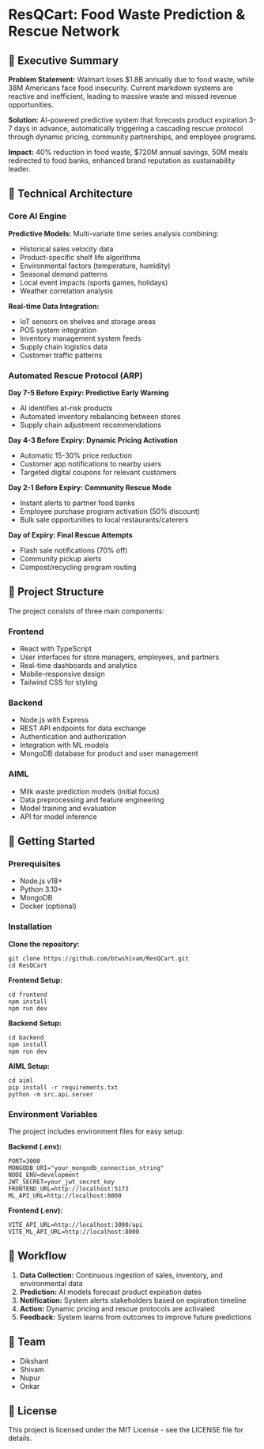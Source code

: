 # ResQCart: Food Waste Prediction & Rescue Network

## 🎯 Executive Summary

**Problem Statement:** Walmart loses $1.8B annually due to food waste, while 38M Americans face food insecurity. Current markdown systems are reactive and inefficient, leading to massive waste and missed revenue opportunities.

**Solution:** AI-powered predictive system that forecasts product expiration 3-7 days in advance, automatically triggering a cascading rescue protocol through dynamic pricing, community partnerships, and employee programs.

**Impact:** 40% reduction in food waste, $720M annual savings, 50M meals redirected to food banks, enhanced brand reputation as sustainability leader.

## 🧠 Technical Architecture

### Core AI Engine

**Predictive Models:** Multi-variate time series analysis combining:
- Historical sales velocity data
- Product-specific shelf life algorithms
- Environmental factors (temperature, humidity)
- Seasonal demand patterns
- Local event impacts (sports games, holidays)
- Weather correlation analysis

**Real-time Data Integration:**
- IoT sensors on shelves and storage areas
- POS system integration
- Inventory management system feeds
- Supply chain logistics data
- Customer traffic patterns

### Automated Rescue Protocol (ARP)

**Day 7-5 Before Expiry: Predictive Early Warning**
- AI identifies at-risk products
- Automated inventory rebalancing between stores
- Supply chain adjustment recommendations

**Day 4-3 Before Expiry: Dynamic Pricing Activation**
- Automatic 15-30% price reduction
- Customer app notifications to nearby users
- Targeted digital coupons for relevant customers

**Day 2-1 Before Expiry: Community Rescue Mode**
- Instant alerts to partner food banks
- Employee purchase program activation (50% discount)
- Bulk sale opportunities to local restaurants/caterers

**Day of Expiry: Final Rescue Attempts**
- Flash sale notifications (70% off)
- Community pickup alerts
- Compost/recycling program routing

## 📁 Project Structure

The project consists of three main components:

### Frontend
- React with TypeScript
- User interfaces for store managers, employees, and partners
- Real-time dashboards and analytics
- Mobile-responsive design
- Tailwind CSS for styling

### Backend
- Node.js with Express
- REST API endpoints for data exchange
- Authentication and authorization
- Integration with ML models
- MongoDB database for product and user management

### AIML
- Milk waste prediction models (initial focus)
- Data preprocessing and feature engineering
- Model training and evaluation
- API for model inference

## 🚀 Getting Started

### Prerequisites
- Node.js v18+
- Python 3.10+
- MongoDB
- Docker (optional)

### Installation

**Clone the repository:**
```
git clone https://github.com/btwshivam/ResQCart.git
cd ResQCart
```

**Frontend Setup:**
```
cd frontend
npm install
npm run dev
```

**Backend Setup:**
```
cd backend
npm install
npm run dev
```

**AIML Setup:**
```
cd aiml
pip install -r requirements.txt
python -m src.api.server
```

### Environment Variables

The project includes environment files for easy setup:

**Backend (.env):**
```
PORT=3000
MONGODB_URI="your_mongodb_connection_string"
NODE_ENV=development
JWT_SECRET=your_jwt_secret_key
FRONTEND_URL=http://localhost:5173
ML_API_URL=http://localhost:8000
```

**Frontend (.env):**
```
VITE_API_URL=http://localhost:3000/api
VITE_ML_API_URL=http://localhost:8000
```

## 🔄 Workflow

1. **Data Collection:** Continuous ingestion of sales, inventory, and environmental data
2. **Prediction:** AI models forecast product expiration dates
3. **Notification:** System alerts stakeholders based on expiration timeline
4. **Action:** Dynamic pricing and rescue protocols are activated
5. **Feedback:** System learns from outcomes to improve future predictions

## 👥 Team

- Dikshant
- Shivam
- Nupur
- Onkar

## 📝 License

This project is licensed under the MIT License - see the LICENSE file for details. 